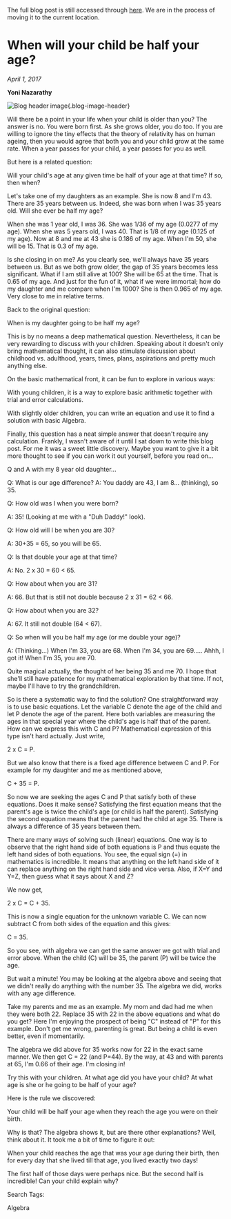 The full blog post is still accessed through [here](https://www.1onepsilon.com/single-post/2017/04/01/When-will-your-child-be-half-your-age/). We are in the process of moving it to the current location.

# When will your child be half your age?
*April 1, 2017*

**Yoni Nazarathy**

![Blog header image](https://es-app.com/assets/nba234.png){.blog-image-header}


Will there be a point in your life when your child is older than you? The answer is no. You were born first. As she grows older, you do too. If you are willing to ignore the tiny effects that the theory of relativity has on human ageing, then you would agree that both you and your child grow at the same rate. When a year passes for your child, a year passes for you as well.

 

But here is a related question:

 

Will your child's age at any given time be half of your age at that time? If so, then when?

 

Let's take one of my daughters as an example. She is now 8 and I'm 43. There are 35 years between us. Indeed, she was born when I was 35 years old. Will she ever be half my age?

 

When she was 1 year old, I was 36. She was 1/36 of my age (0.0277 of my age). When she was 5 years old, I was 40. That is 1/8 of my age (0.125 of my age). Now at 8 and me at 43 she is 0.186 of my age. When I'm 50, she will be 15. That is 0.3 of my age.

 

Is she closing in on me? As you clearly see, we'll always have 35 years between us. But as we both grow older, the gap of 35 years becomes less significant. What if I am still alive at 100? She will be 65 at the time. That is 0.65 of my age. And just for the fun of it, what if we were immortal; how do my daughter and me compare when I'm 1000? She is then 0.965 of my age. Very close to me in relative terms.

 

Back to the original question:

 

When is my daughter going to be half my age?

This is by no means a deep mathematical question. Nevertheless, it can be very rewarding to discuss with your children. Speaking about it doesn't only bring mathematical thought, it can also stimulate discussion about childhood vs. adulthood, years, times, plans, aspirations and pretty much anything else.

 

On the basic mathematical front, it can be fun to explore in various ways: 

With young children, it is a way to explore basic arithmetic together with trial and error calculations.

With slightly older children, you can write an equation and use it to find a solution with basic Algebra.

Finally, this question has a neat simple answer that doesn't require any calculation. Frankly, I wasn't aware of it until I sat down to write this blog post. For me it was a sweet little discovery. Maybe you want to give it a bit more thought to see if you can work it out yourself, before you read on...

Q and A with my 8 year old daughter...

 

Q: What is our age difference?
A: You daddy are 43, I am 8... (thinking), so 35.

Q: How old was I when you were born? 

A: 35! (Looking at me with a "Duh Daddy!" look).

 

Q: How old will I be when you are 30?

A: 30+35 = 65, so you will be 65.

 

Q: Is that double your age at that time?

A: No. 2 x 30 = 60 < 65.

 

Q: How about when you are 31?

A: 66. But that is still not double because 2 x 31 = 62 < 66.

 

Q: How about when you are 32?

A: 67. It still not double (64 < 67).

 

Q: So when will you be half my age (or me double your age)?

A: (Thinking...) When I'm 33, you are 68. When I'm 34, you are 69..... Ahhh, I got it! When I'm 35, you are 70.

 

Quite magical actually, the thought of her being 35 and me 70. I hope that she'll still have patience for my mathematical exploration by that time. If not, maybe I'll have to try the grandchildren.

So is there a systematic way to find the solution? One straightforward way is to use basic equations. Let the variable C denote the age of the child and let P denote the age of the parent. Here both variables are measuring the ages in that special year where the child's age is half that of the parent. How can we express this with C and P? Mathematical expression of this type isn't hard actually. Just write,

 

2 x C = P.

 

But we also know that there is a fixed age difference between C and P. For example for my daughter and me as mentioned above, 

 

C + 35 = P.

 

So now we are seeking the ages C and P that satisfy both of these equations. Does it make sense? Satisfying the first equation means that the parent's age is twice the child's age (or child is half the parent). Satisfying the second equation means that the parent had the child at age 35. There is always a difference of 35 years between them.


 

There are many ways of solving such (linear) equations. One way is to observe that the right hand side of both equations is P and thus equate the left hand sides of both equations. You see, the equal sign (=) in mathematics is incredible. It means that anything on the left hand side of it can replace anything on the right hand side and vice versa. Also, if X=Y and Y=Z, then guess what it says about X and Z?

 

We now get,

 

2 x C = C + 35.

 

This is now a single equation for the unknown variable C. We can now subtract C from both sides of the equation and this gives:

 

C = 35.

 

So you see, with algebra we can get the same answer we got with trial and error above. When the child (C) will be 35, the parent (P) will be twice the age.

But wait a minute! You may be looking at the algebra above and seeing that we didn't really do anything with the number 35. The algebra we did, works with any age difference.

 

Take my parents and me as an example. My mom and dad had me when they were both 22. Replace 35 with 22 in the above equations and what do you get?  Here I'm enjoying the prospect of being "C" instead of "P" for this example. Don't get me wrong, parenting is great. But being a child is even better, even if momentarily. 

 

The algebra we did above for 35 works now for 22 in the exact same manner. We then get C = 22 (and P=44). By the way, at 43 and with parents at 65, I'm 0.66 of their age. I'm closing in!

 

Try this with your children. At what age did you have your child? At what age is she or he going to be half of your age?

Here is the rule we discovered: 

 

Your child will be half your age when they reach the age you were on their birth.

 

Why is that? The algebra shows it, but are there other explanations? Well, think about it. It took me a bit of time to figure it out:

 

When your child reaches the age that was your age during their birth, then for every day that she lived till that age, you lived exactly two days!

 

The first half of those days were perhaps nice. But the second half is incredible! Can your child explain why?

 

 

 

 

 

Search Tags:

Algebra

